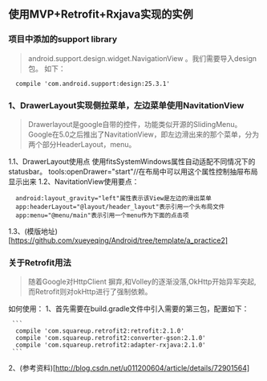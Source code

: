 ## 使用MVP+Retrofit+Rxjava实现的实例

### 项目中添加的support library

  > android.support.design.widget.NavigationView 。我们需要导入design包。 如下：
  ```
    compile 'com.android.support:design:25.3.1'
  ```

### 1、DrawerLayout实现侧拉菜单，左边菜单使用NavitationView
  > Drawerlayout是google自带的控件，功能类似开源的SlidingMenu。
  > Google在5.0之后推出了NavitationView，即左边滑出来的那个菜单，分为两个部分HeaderLayout，menu。
 
  1.1、DrawerLayout使用点
    使用fitsSystemWindows属性自动适配不同情况下的statusbar。 
    tools:openDrawer="start"//在布局中可以用这个属性控制抽屉布局显示出来
  1.2、NavitationView使用要点：
  ```
    android:layout_gravity="left"属性表示该View是左边的滑出菜单
    app:headerLayout="@layout/header_layout"表示引用一个头布局文件
    app:menu="@menu/main"表示引用一个menu作为下面的点击项
  ```
  1.3、(模版地址)[https://github.com/xueyeqing/Android/tree/template/a_practice2]
  
###  关于Retrofit用法
 
 > 随着Google对HttpClient 摒弃,和Volley的逐渐没落,OkHttp开始异军突起,而Retrofit则对okHttp进行了强制依赖。
 
 如何使用：
   1、首先需要在build.gradle文件中引入需要的第三包，配置如下：
   
     ```
      compile 'com.squareup.retrofit2:retrofit:2.1.0'
      compile 'com.squareup.retrofit2:converter-gson:2.1.0'
      compile 'com.squareup.retrofit2:adapter-rxjava:2.1.0'
     ```
   2、(参考资料)[http://blog.csdn.net/u011200604/article/details/72901564]